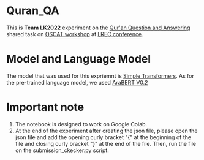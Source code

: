 # Quran_QA

This is **Team LK2022** experiment on the [Qur'an Question and Answering](https://sites.google.com/view/quran-qa-2022) shared task on [OSCAT workshop](https://osact-lrec.github.io/) at [LREC conference](https://lrec2022.lrec-conf.org/en/).

# Model and Language Model
The model that was used for this expriemnt is [Simple Transformers](https://simpletransformers.ai/). As for the pre-trained language model, we used [AraBERT V0.2](https://github.com/aub-mind/arabert)

# Important note
1. The notebook is designed to work on Google Colab.
2. At the end of the experiment after creating the json file, please open the json file and add the opening curly bracket "{" at the beginning of the file and closing curly bracket "}" at the end of the file. Then, run the file on the submission_ckecker.py script.

